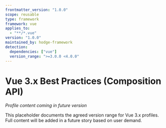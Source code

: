 ```yaml
---
frontmatter_version: "1.0.0"
scope: reusable
type: framework
framework: vue
applies_to:
  - "**/*.vue"
version: "1.0.0"
maintained_by: hodge-framework
detection:
  dependencies: ["vue"]
  version_range: ">=3.0.0 <4.0.0"
---
```


# Vue 3.x Best Practices (Composition API)

*Profile content coming in future version*

This placeholder documents the agreed version range for Vue 3.x profiles.
Full content will be added in a future story based on user demand.
